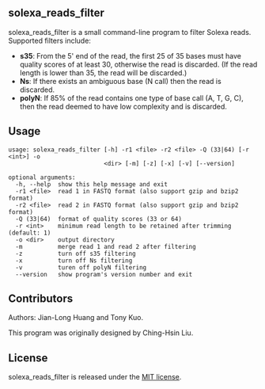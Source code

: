 ## solexa\_reads\_filter

solexa\_reads\_filter is a small command-line program to filter Solexa reads. Supported filters include:

* **s35**: From the 5' end of the read, the first 25 of 35 bases must have quality scores of at least 30, otherwise the read is discarded. (If the read length is lower than 35, the read will be discarded.)
* **Ns**: If there exists an ambiguous base (N call) then the read is discarded.
* **polyN**: If 85% of the read contains one type of base call (A, T, G, C), then the read deemed to have low complexity and is discarded.

## Usage

```
usage: solexa_reads_filter [-h] -r1 <file> -r2 <file> -Q (33|64) [-r <int>] -o
                           <dir> [-m] [-z] [-x] [-v] [--version]
                           
optional arguments:
  -h, --help  show this help message and exit
  -r1 <file>  read 1 in FASTQ format (also support gzip and bzip2 format)
  -r2 <file>  read 2 in FASTQ format (also support gzip and bzip2 format)
  -Q (33|64)  format of quality scores (33 or 64)
  -r <int>    minimum read length to be retained after trimming (default: 1)
  -o <dir>    output directory
  -m          merge read 1 and read 2 after filtering
  -z          turn off s35 filtering
  -x          turn off Ns filtering
  -v          turen off polyN filtering
  --version   show program's version number and exit
```

## Contributors

Authors: Jian-Long Huang and Tony Kuo.

This program was originally designed by Ching-Hsin Liu.

## License

solexa\_reads\_filter is released under the [MIT license](http://www.opensource.org/licenses/MIT).
